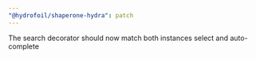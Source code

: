 ```yaml
---
"@hydrofoil/shaperone-hydra": patch
---
```


The search decorator should now match both instances select and auto-complete
